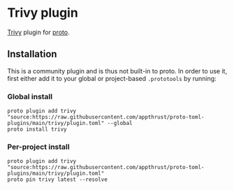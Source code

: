# Trivy plugin

[Trivy](https://aquasecurity.github.io/trivy) plugin for [proto](https://github.com/moonrepo/proto).

## Installation

This is a community plugin and is thus not built-in to proto. In order to use it, first either add it to your global or project-based `.prototools` by running:

### Global install

```shell
proto plugin add trivy "source:https://raw.githubusercontent.com/appthrust/proto-toml-plugins/main/trivy/plugin.toml" --global
proto install trivy
```

### Per-project install

```shell
proto plugin add trivy "source:https://raw.githubusercontent.com/appthrust/proto-toml-plugins/main/trivy/plugin.toml"
proto pin trivy latest --resolve
```
